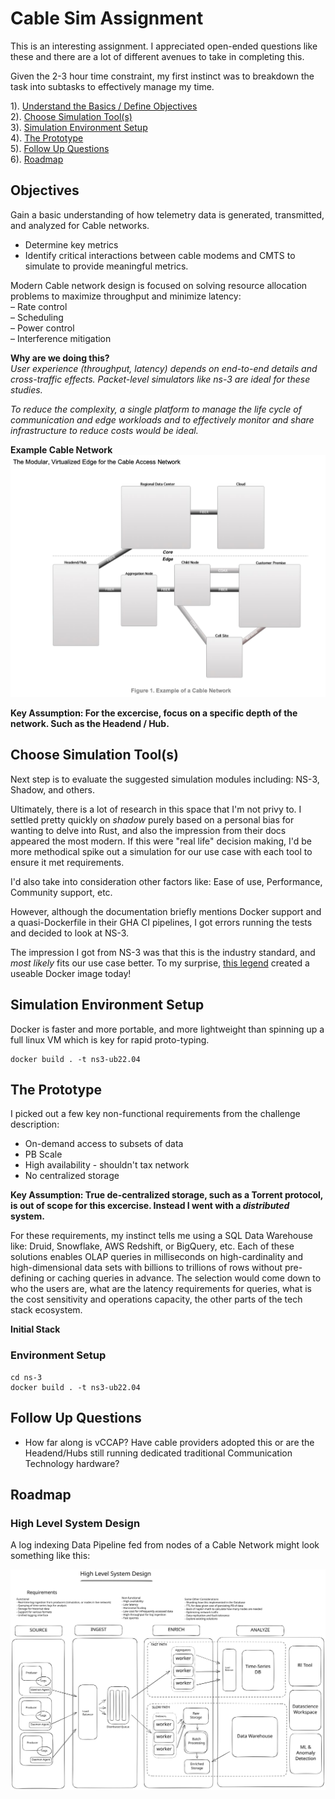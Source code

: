 # Cable Sim Assignment

This is an interesting assignment. I appreciated open-ended questions like these and there are a lot of different avenues to take in completing this. 

Given the 2-3 hour time constraint, my first instinct was to breakdown the task into subtasks to effectively manage my time.

1). [Understand the Basics / Define Objectives](#objectives) \
2). [Choose Simulation Tool(s)](#choose-simulation-tools) \
3). [Simulation Environment Setup](#simulation-environment-setup) \
4). [The Prototype](#the-prototype) \
5). [Follow Up Questions](#follow-up-questions) \
6). [Roadmap](#roadmap)

## Objectives

Gain a basic understanding of how telemetry data is generated, transmitted, and analyzed for Cable networks.

- Determine key metrics
- Identify critical interactions between cable modems and CMTS to simulate to provide meaningful metrics.

Modern Cable network design is focused on solving resource allocation problems to maximize throughput and minimize latency: \
– Rate control \
– Scheduling \
– Power control \
– Interference mitigation

**Why are we doing this?** \
_User experience (throughput, latency) depends on end-to-end details and cross-traffic effects. Packet-level simulators like ns-3 are ideal for these studies._

_To reduce the complexity, a single platform to manage the
life cycle of communication and edge workloads and to effectively monitor and share infrastructure to reduce costs would be ideal._

**Example Cable Network**
<img src="./resources/example-cable-network.png" width="1013"/>

**Key Assumption: For the excercise, focus on a specific depth of the network. Such as the Headend / Hub.**

## Choose Simulation Tool(s)

Next step is to evaluate the suggested simulation modules including: NS-3, Shadow, and others.

Ultimately, there is a lot of research in this space that I'm not privy to. 
I settled pretty quickly on _shadow_ purely based on a personal bias for wanting to delve into Rust, and also the impression from their docs appeared the most modern. 
If this were "real life" decision making, I'd be more methodical spike out a simulation for our use case with each tool to ensure it met requirements. 

I'd also take into consideration other factors like: Ease of use, Performance, Community support, etc.

However, although the documentation briefly mentions Docker support and a quasi-Dockerfile in their GHA CI pipelines, I got errors running the tests and decided to look at NS-3.

The impression I got from NS-3 was that this is the industry standard, and _most likely_ fits our use case better. To my surprise, [this legend](https://github.com/emanuelegiona/ns3-base-docker) created a useable Docker image today!

## Simulation Environment Setup

Docker is faster and more portable, and more lightweight than spinning up a full linux VM which is key for rapid proto-typing.

```
docker build . -t ns3-ub22.04

```

## The Prototype

I picked out a few key non-functional requirements from the challenge description:

- On-demand access to subsets of data
- PB Scale
- High availability - shouldn't tax network
- No centralized storage

**Key Assumption: True de-centralized storage, such as a Torrent protocol, is out of scope for this excercise. Instead I went with a _distributed_ system.**

For these requirements, my instinct tells me using a SQL Data Warehouse like: Druid, Snowflake, AWS Redshift, or BigQuery, etc. Each of these solutions enables OLAP queries in milliseconds on high-cardinality and high-dimensional data sets with billions to trillions of rows without pre-defining or caching queries in advance. The selection would come down to who the users are, what are the latency requirements for queries, what is the cost sensitivity and operations capacity,
the other parts of the tech stack ecosystem.

**Initial Stack**


### Environment Setup
```
cd ns-3
docker build . -t ns3-ub22.04
```

## Follow Up Questions
- How far along is vCCAP? Have cable providers adopted this or are the Headend/Hubs still running dedicated traditional Communication Technology hardware?

## Roadmap

### High Level System Design

A log indexing Data Pipeline fed from nodes of a Cable Network might look something like this:

<img src="./resources/system-design.svg"/>
